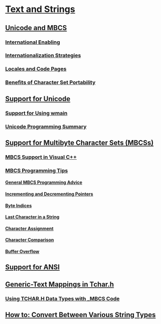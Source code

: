 # [Text and Strings](text-and-strings-in-visual-cpp.md)
## [Unicode and MBCS](unicode-and-mbcs.md)
### [International Enabling](international-enabling.md)
### [Internationalization Strategies](internationalization-strategies.md)
### [Locales and Code Pages](locales-and-code-pages.md)
### [Benefits of Character Set Portability](benefits-of-character-set-portability.md)
## [Support for Unicode](support-for-unicode.md)
### [Support for Using wmain](support-for-using-wmain.md)
### [Unicode Programming Summary](unicode-programming-summary.md)
## [Support for Multibyte Character Sets (MBCSs)](support-for-multibyte-character-sets-mbcss.md)
### [MBCS Support in Visual C++](mbcs-support-in-visual-cpp.md)
### [MBCS Programming Tips](mbcs-programming-tips.md)
#### [General MBCS Programming Advice](general-mbcs-programming-advice.md)
#### [Incrementing and Decrementing Pointers](incrementing-and-decrementing-pointers.md)
#### [Byte Indices](byte-indices.md)
#### [Last Character in a String](last-character-in-a-string.md)
#### [Character Assignment](character-assignment.md)
#### [Character Comparison](character-comparison.md)
#### [Buffer Overflow](buffer-overflow.md)
## [Support for ANSI](support-for-ansi.md)
## [Generic-Text Mappings in Tchar.h](generic-text-mappings-in-tchar-h.md)
### [Using TCHAR.H Data Types with _MBCS Code](using-tchar-h-data-types-with-mbcs-code.md)
## [How to: Convert Between Various String Types](how-to-convert-between-various-string-types.md)
